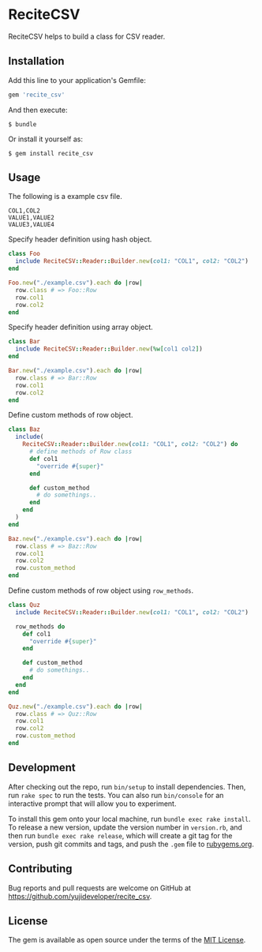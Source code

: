 # ReciteCSV

ReciteCSV helps to build a class for CSV reader.

## Installation

Add this line to your application's Gemfile:

```ruby
gem 'recite_csv'
```

And then execute:

    $ bundle

Or install it yourself as:

    $ gem install recite_csv

## Usage

The following is a example csv file.

``` csv
COL1,COL2
VALUE1,VALUE2
VALUE3,VALUE4
```

Specify header definition using hash object.

``` ruby
class Foo
  include ReciteCSV::Reader::Builder.new(col1: "COL1", col2: "COL2")
end

Foo.new("./example.csv").each do |row|
  row.class # => Foo::Row
  row.col1
  row.col2
end
```

Specify header definition using array object.

``` ruby
class Bar
  include ReciteCSV::Reader::Builder.new(%w[col1 col2])
end

Bar.new("./example.csv").each do |row|
  row.class # => Bar::Row
  row.col1
  row.col2
end
```

Define custom methods of row object.

``` ruby
class Baz
  include(
    ReciteCSV::Reader::Builder.new(col1: "COL1", col2: "COL2") do
      # define methods of Row class
      def col1
        "override #{super}"
      end

      def custom_method
        # do somethings..
      end
    end
  )
end

Baz.new("./example.csv").each do |row|
  row.class # => Baz::Row
  row.col1
  row.col2
  row.custom_method
end
```

Define custom methods of row object using `row_methods`.

``` ruby
class Quz
  include ReciteCSV::Reader::Builder.new(col1: "COL1", col2: "COL2")

  row_methods do
    def col1
      "override #{super}"
    end

    def custom_method
      # do somethings..
    end
  end
end

Quz.new("./example.csv").each do |row|
  row.class # => Quz::Row
  row.col1
  row.col2
  row.custom_method
end
```

## Development

After checking out the repo, run `bin/setup` to install dependencies. Then, run `rake spec` to run the tests. You can also run `bin/console` for an interactive prompt that will allow you to experiment.

To install this gem onto your local machine, run `bundle exec rake install`. To release a new version, update the version number in `version.rb`, and then run `bundle exec rake release`, which will create a git tag for the version, push git commits and tags, and push the `.gem` file to [rubygems.org](https://rubygems.org).

## Contributing

Bug reports and pull requests are welcome on GitHub at https://github.com/yujideveloper/recite_csv.


## License

The gem is available as open source under the terms of the [MIT License](http://opensource.org/licenses/MIT).


